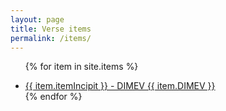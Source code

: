 ```yaml
---
layout: page
title: Verse items
permalink: /items/
---
```



<ul>

{% for item in site.items %}

  <li>
  <a href="{{ item.url | relative_url }}">
    {{ item.itemIncipit }} - DIMEV {{ item.DIMEV }}
  </a>
  </li>
{% endfor %}
</ul>
